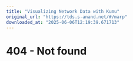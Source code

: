 ```yaml
---
title: "Visualizing Network Data with Kumu"
original_url: "https://tds.s-anand.net/#/marp"
downloaded_at: "2025-06-06T12:19:39.671713"
---
```


404 - Not found
===============